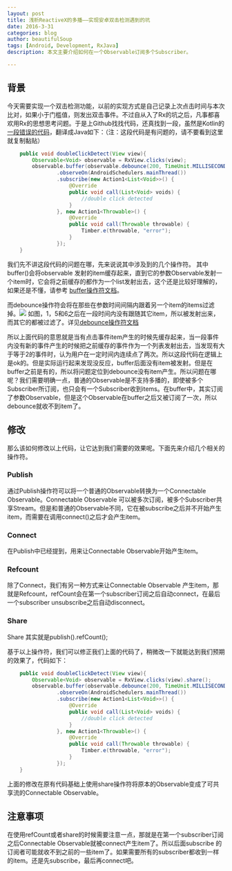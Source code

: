 ```yaml
---
layout: post
title: 浅析ReactiveX的多播——实现安卓双击检测遇到的坑
date: 2016-3-31
categories: blog
author: beautifulSoup
tags: [Android, Development, RxJava]
description: 本文主要介绍如何在一个Observable订阅多个Subscriber。

---
```


## 背景
今天需要实现一个双击检测功能，以前的实现方式是自己记录上次点击时间与本次比对，如果小于门槛值，则发出双击事件。不过自从入了Rx的坑之后，凡事都喜欢用Rx的思想思考问题。于是上Github找找代码，还真找到一段，虽然是Kotlin的[一段错误的代码](https://gist.github.com/imton/ee74249fabff5ac95b16)，翻译成Java如下：（注：这段代码是有问题的，请不要看到这里就复制黏贴）


```java
	public void doubleClickDetect(View view){
        Observable<Void> observable = RxView.clicks(view);
        observable.buffer(observable.debounce(200, TimeUnit.MILLISECONDS))
                .observeOn(AndroidSchedulers.mainThread())
                .subscribe(new Action1<List<Void>>() {
                    @Override
                    public void call(List<Void> voids) {
                        //double click detected
                    }
                }, new Action1<Throwable>() {
                    @Override
                    public void call(Throwable throwable) {
                        Timber.e(throwable, "error");
                    }
                });
    }

```
我们先不讲这段代码的问题在哪，先来说说其中涉及到的几个操作符。
其中buffer()会将observable 发射的item缓存起来，直到它的参数Observable发射一个item时，它会将之前缓存的都作为一个list发射出去，这个还是比较好理解的，如果还是不懂，请参考 [buffer操作符文档](http://reactivex.io/documentation/operators/buffer.html)。

而debounce操作符会将在那些在参数时间间隔内跟着另一个item的items过滤掉。![](https://img.alicdn.com/imgextra/i3/754328530/TB2aHeWmXXXXXaCXXXXXXXXXXXX-754328530.png)
如图，1，5和6之后在一段时间内没有跟随其它item，所以被发射出来，而其它的都被过滤了。详见[debounce操作符文档](http://reactivex.io/documentation/operators/debounce.html)

所以上面代码的意思就是当有点击事件item产生的时候先缓存起来，当一段事件内没有新的事件产生的时候把之前缓存的事件作为一个列表发射出去，当发现有大于等于2的事件时，认为用户在一定时间内连续点了两次。所以这段代码在逻辑上是ok的。但是实际运行起来发现没反应，buffer后面没有item被发射。但是在buffer之前是有的，所以将问题定位到debounce没有item产生。所以问题在哪呢？我们需要明确一点，普通的Observable是不支持多播的，即使被多个Subscriber所订阅，也只会有一个Subscriber收到items。在buffer中，其实订阅了参数Observable，但是这个Observable在buffer之后又被订阅了一次，所以debounce就收不到item了。

## 修改
那么该如何修改以上代码，让它达到我们需要的效果呢。下面先来介绍几个相关的操作符。
### Publish
通过Publish操作符可以将一个普通的Observable转换为一个Connectable Observable。Connectable Observable 可以被多次订阅，被多个Subscriber共享Stream。但是和普通的Observable不同，它在被subscribe之后并不开始产生item，而需要在调用connect()之后才会产生item。

### Connect
在Publish中已经提到，用来让Connectable Observable开始产生item。

### Refcount
除了Connect，我们有另一种方式来让Connectable Observable 产生item，那就是Refcount，refCount会在第一个subscriber订阅之后自动connect，在最后一个subscriber unsubscribe之后自动disconnect。

### Share
Share 其实就是publish().refCount();

基于以上操作符，我们可以修正我们上面的代码了，稍微改一下就能达到我们预期的效果了，代码如下：

```java
	public void doubleClickDetect(View view){
        Observable<Void> observable = RxView.clicks(view).share();
        observable.buffer(observable.debounce(200, TimeUnit.MILLISECONDS))
                .observeOn(AndroidSchedulers.mainThread())
                .subscribe(new Action1<List<Void>>() {
                    @Override
                    public void call(List<Void> voids) {
                        //double click detected
                    }
                }, new Action1<Throwable>() {
                    @Override
                    public void call(Throwable throwable) {
                        Timber.e(throwable, "error");
                    }
                });
    }

```
上面的修改在原有代码基础上使用share操作符将原本的Observable变成了可共享流的Connectable Observable。

## 注意事项
在使用refCount或者share的时候需要注意一点，那就是在第一个subscriber订阅之后Connectable Observable就被connect产生item了。所以后面subscribe 的订阅者可能就收不到之前的一些item了。如果需要所有的subscriber都收到一样的item。还是先subscribe，最后再connect吧。


